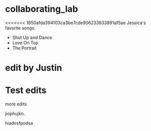# collaborating_lab

<<<<<<< 1650afda394103ca3be7cde906233833891a15ae
Jessica's favorite songs:
  - Shut Up and Dance 
  - Love On Top
  - The Portrait

# edit by Justin
# Test edits
more edits

jiophujkn.

hiadosfpodsa